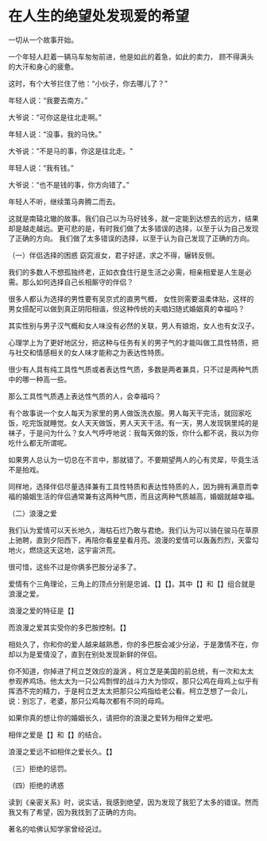 
# 在人生的绝望处发现爱的希望

一切从一个故事开始。

一个年轻人赶着一辆马车匆匆前进，他是如此的着急，如此的卖力， 顾不得满头的大汗和身心的疲惫。

这时，有个大爷拦住了他：“小伙子，你去哪儿了？”

年轻人说：“我要去南方。”

大爷说：“可你这是往北走啊。”

年轻人说：“没事，我的马快。”

大爷说：“不是马的事，你这是往北走。"

年轻人说：“我有钱。”

大爷说：“也不是钱的事，你方向错了。”

年轻人不听，继续策马奔腾二而去。

这就是南辕北辙的故事。我们自己以为马好钱多，就一定能到达想去的远方，结果却是越走越远。更可悲的是，有时我们做了太多错误的选择，以至于认为自己发现了正确的方向。
我们做了太多错误的选择，以至于认为自己发现了正确的方向。

（一）伴侣选择的困惑
窈窕淑女，君子好逑，求之不得，辗转反侧。

我们的多数人不想孤独终老，正如衣食住行是生活之必需，相亲相爱是人生是必需。那么如何选择自己长相厮守的伴侣？

很多人都认为选择的男性要有吴京式的直男气概， 女性则需要温柔体贴，这样的男女搭配可以做到真正阴阳相谐，但这种传统的夫唱妇随式婚姻真的幸福吗？

其实性别与男子汉气概和女人味没有必然的关联，男人有娘炮，女人也有女汉子。

心理学上为了更好地区分，把这种与任务有关的男子气的才能叫做工具性特质，把与社交和情感相关的女人味才能称之为表达性特质。

很少有人具有纯工具性气质或者表达性气质，多数是两者兼具，只不过是两种气质中的哪一种高一些。

那么工具性气质遇上表达性气质的人，会幸福吗？

有个故事说一个女人每天为家里的男人做饭洗衣服。男人每天干完活，就回家吃饭，吃完饭就睡觉。女人天天做饭，男人天天干活。有一天，男人发现锅里炖的是袜子，于是问为什么？女人气呼呼地说：我每天做的饭，你什么都不说，我以为你吃什么都无所谓呢。

如果男人总认为一切总在不言中，那就错了。不要期望两人的心有灵犀，毕竟生活不是拍戏。

同样地，选择伴侣尽量选择兼有工具性特质和表达性特质的人，因为拥有满意而幸福的婚姻生活的伴侣通常兼有这两种气质，而且这两种气质越高，婚姻就越幸福。




（二）浪漫之爱

我们认为爱情可以天长地久，海枯石烂乃敢与君绝。我们认为可以骑在骏马在草原上驰聘，直到夕阳西下，再陪你看星星看月亮。浪漫的爱情可以轰轰烈烈，天雷勾地火，燃烧这天这地，这宇宙洪荒。

很可惜，这些不过是你俩多巴胺分泌多了。

爱情有个三角理论，三角上的顶点分别是忠诚、【】【】。其中【】和【】组合就是浪漫之爱。

浪漫之爱的特征是【】

而浪漫之爱其实受你的多巴胺控制。【】

相处久了，你和你的爱人越来越熟悉，你的多巴胺会减少分泌，于是激情不在，你却以为是爱情没了，直到在别处发现新鲜的伴侣。

你不知道，你掉进了柯立芝效应的漩涡 。柯立芝是美国的前总统，有一次和太太参观养鸡场。他太太为一只公鸡剽悍的战斗力大为惊叹，那只公鸡在母鸡上似乎有挥洒不完的精力，于是柯立芝太太把那只公鸡指给老公看。柯立芝想了一会儿，说：别忘了，老婆，那只公鸡每次都有不同的母鸡。

如果你真的想让你的婚姻长久，请把你的浪漫之爱转为相伴之爱吧。

相伴之爱是【】和【】的结合。

浪漫之爱远不如相伴之爱长久。【】





（三）拒绝的惩罚。



（四）拒绝的诱惑












读到《亲密关系》时，说实话，我感到绝望，因为发现了我犯了太多的错误。然而我又有了希望，因为我找到了正确的方向。

著名的哈佛认知学家曾经说过。








<!--stackedit_data:
eyJoaXN0b3J5IjpbNzI3NjE3NTc4LC0xODEwMTkyOTcyXX0=
-->